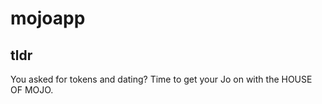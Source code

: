 # mojoapp

## tldr
You asked for tokens and dating? Time to get your Jo on with the HOUSE OF MOJO.


<View>
        <ImageBackground source={require(overlayImg)}
               style={styles.overlay}>
        </ImageBackground>
      </View>